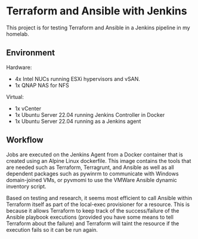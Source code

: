 # Terraform and Ansible with Jenkins
This project is for testing Terraform and Ansible in a Jenkins pipeline in my homelab.

## Environment
Hardware:
- 4x Intel NUCs running ESXi hypervisors and vSAN.
- 1x QNAP NAS for NFS

Virtual:
- 1x vCenter
- 1x Ubuntu Server 22.04 running Jenkins Controller in Docker
- 1x Ubuntu Server 22.04 running as a Jenkins agent

## Workflow
Jobs are executed on the Jenkins Agent from a Docker container that is created using an Alpine Linux dockerfile.  This image contains the tools that are needed such as Terraform, Terragrunt, and Ansible as well as all dependent packages such as pywinrm to communicate with Windows domain-joined VMs, or pyvmomi to use the VMWare Ansible dynamic inventory script.

Based on testing and research, it seems most efficient to call Ansible within Terraform itself as part of the local-exec provisioner for a resource.  This is because it allows Terraform to keep track of the success/failure of the Ansible playbook executions (provided you have some means to tell Terraform about the failure) and Terraform will taint the resource if the execution fails so it can be run again.